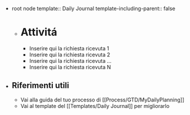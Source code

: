 - root node
  template:: Daily Journal
  template-including-parent:: false
	- # Attivitá
		- Inserire qui la richiesta ricevuta 1
		- Inserire qui la richiesta ricevuta 2
		- Inserire qui la richiesta ricevuta ...
		- Inserire qui la richiesta ricevuta N
- ## Riferimenti utili
	- Vai alla guida del tuo processo di [[Process/GTD/MyDailyPlanning]]
	- Vai al template del [[Templates/Daily Journal]] per migliorarlo